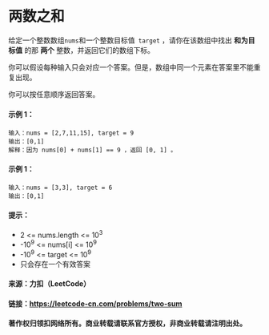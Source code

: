 # 两数之和

给定一个整数数组` nums `和一个整数目标值` target` ，请你在该数组中找出 **和为目标值** 的那 **两个** 整数，并返回它们的数组下标。

你可以假设每种输入只会对应一个答案。但是，数组中同一个元素在答案里不能重复出现。

你可以按任意顺序返回答案。

#### 示例 1：

    输入：nums = [2,7,11,15], target = 9
    输出：[0,1]
    解释：因为 nums[0] + nums[1] == 9 ，返回 [0, 1] 。

#### 示例 1：

    输入：nums = [3,3], target = 6
    输出：[0,1]

#### 提示：

- 2 <= nums.length <= 10<sup>3</sup>
- -10<sup>9</sup> <= nums[i] <= 10<sup>9</sup>
- -10<sup>9</sup> <= target <= 10<sup>9</sup>
- 只会存在一个有效答案

#### 来源：力扣（LeetCode）

#### 链接：https://leetcode-cn.com/problems/two-sum

#### 著作权归领扣网络所有。商业转载请联系官方授权，非商业转载请注明出处。